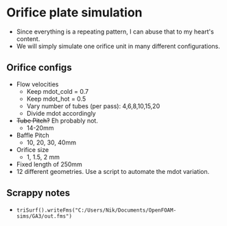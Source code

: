 # Orifice plate simulation
- Since everything is a repeating pattern, I can abuse that to my heart's content.
- We will simply simulate one orifice unit in many different configurations.

## Orifice configs
- Flow velocities
  - Keep mdot_cold = 0.7
  - Keep mdot_hot = 0.5
  - Vary number of tubes (per pass): 4,6,8,10,15,20
  - Divide mdot accordingly
- ~~Tube Pitch?~~ Eh probably not.
  - 14-20mm
- Baffle Pitch
  - 10, 20, 30, 40mm
- Orifice size
  - 1, 1.5, 2 mm
- Fixed length of 250mm
- 12 different geometries. Use a script to automate the mdot variation.


## Scrappy notes
- `triSurf().writeFms("C:/Users/Nik/Documents/OpenFOAM-sims/GA3/out.fms")`
